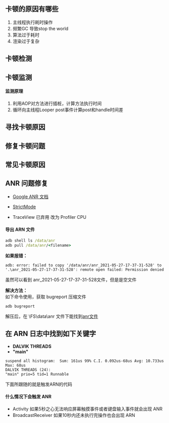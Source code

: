 
## 卡顿的原因有哪些
1. 主线程执行耗时操作
2. 频繁GC 导致stop the world
3. 算法过于耗时
4. 渲染过于复杂

## 卡顿检测
## 卡顿监测
#### 监测原理
1. 利用AOP对方法进行插桩，计算方法执行时间
2. 循环向主线程Looper post事件计算post和handle时间差

## 寻找卡顿原因
## 修复卡顿问题
## 常见卡顿原因
## ANR 问题修复 
* [Google ANR 文档](https://developer.android.com/topic/performance/vitals/anr)
* [StrictMode](https://blog.csdn.net/weixin_40763897/article/details/89018306)
  
* TraceView 已弃用 改为 Profiler CPU

#### 导出 ARN 文件
```cmd
adb shell ls /data/anr
adb pull /data/anr/<filename>
```
**如果报错：** 
```
adb: error: failed to copy '/data/anr/anr_2021-05-27-17-37-31-528' to '.\anr_2021-05-27-17-37-31-528': remote open failed: Permission denied
```
虽然可以看到 anr_2021-05-27-17-37-31-528文件，但是是空文件

**解决方法：**  
如下命令使用，获取 bugreport 压缩文件
```
adb bugreport
```
解压后，在 \FS\data\anr 文件下能找到[anr文件](https://github.com/ooftf/ooftf.github.io/blob/master/res/anr_2021-05-27-17-46-43-661?raw=true)

## 在 ARN 日志中找到如下关键字
* **DALVIK THREADS**
* **"main"**
```
suspend all histogram:	Sum: 161us 99% C.I. 0.092us-68us Avg: 10.733us Max: 68us
DALVIK THREADS (24):
"main" prio=5 tid=1 Runnable
``` 
下面所跟随的就是触发ARN的代码

#### 什么情况下会触发 ANR
* Activity 如果5秒之心无法响应屏幕触摸事件或者键盘输入事件就会出现 ANR
* BroadcastReceiver 如果10秒内还未执行完操作也会出现 ARN

                                                                                                                                                                                                                                                                         